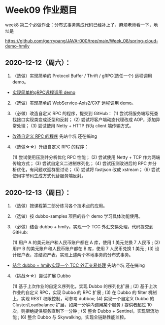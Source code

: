 # Week09 作业题目


week8 第二个必做作业：分布式事务集成代码已经补上了，麻烦老师看一下，地址是

https://github.com/gerrypang/JAVA-000/tree/main/Week_08/spring-cloud-demo-hmliy



## 2020-12-12（周六）：

1. （选做）实现简单的 Protocol Buffer / Thrift / gRPC(选任一个) 远程调用 demo。
- [实现简单的gRPC远程调用 demo](/Week_09/grpc-demo/README.md)

2. （选做）实现简单的 WebService-Axis2/CXF 远程调用 demo。

3. （必做）改造自定义 RPC 的程序，提交到 GitHub：
    (1) 尝试将服务端写死查找接口实现类变成泛型和反射；
    (2) 尝试将客户端动态代理改成 AOP，添加异常处理；
    (3) 尝试使用 Netty + HTTP 作为 client 端传输方式。


- [改造自定义 RPC 的程序](/Week_09/rpcfx)   先站个坑 还在搞ing


4. （选做☆☆）升级自定义 RPC 的程序：

    (1) 尝试使用压测并分析优化 RPC 性能；
    (2) 尝试使用 Netty + TCP 作为两端传输方式；
    (3) 尝试自定义二进制序列化；
    (4) 尝试压测改进后的 RPC 并分析优化，有问题欢迎群里讨论；
    (5) 尝试将 fastjson 改成 xstream；
    (6) 尝试使用字节码生成方式代替服务端反射。


## 2020-12-13（周日）：

1. （选做）按课程第二部分练习各个技术点的应用。

2. （选做）按 dubbo-samples 项目的各个 demo 学习具体功能使用。

3. （必做）结合 dubbo + hmily，实现一个 TCC 外汇交易处理，代码提交到 GitHub:

    (1) 用户 A 的美元账户和人民币账户都在 A 库，使用 1 美元兑换 7 人民币 ;
    (2) 用户 B 的美元账户和人民币账户都在 B 库，使用 7 人民币兑换 1 美元 ;
    (3) 设计账户表，冻结资产表，实现上述两个本地事务的分布式事务。

- [结合 dubbo + hmily实现一个 TCC 外汇交易处理](/Week_09/springboot-dubbo-demo)  先站个坑 还在搞ing

4. （挑战☆☆）尝试扩展 Dubbo

    (1) 基于上次作业的自定义序列化，实现 Dubbo 的序列化扩展 ;
    (2) 基于上次作业的自定义 RPC，实现 Dubbo 的 RPC 扩展 ;
    (3) 在 Dubbo 的 filter 机制上，实现 REST 权限控制，可参考 dubbox;
    (4) 实现一个自定义 Dubbo 的 Cluster/Loadbalance 扩展，如果一分钟内调用某个服务 / 提供者超过 10 次，则拒绝提供服务直到下一分钟 ;
    (5) 整合 Dubbo + Sentinel，实现限流功能 ;
    (6) 整合 Dubbo 与 Skywalking，实现全链路性能监控。

